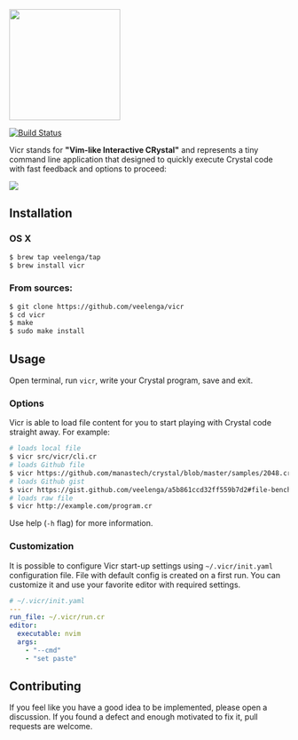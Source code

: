 <img src="https://github.com/veelenga/ss/blob/master/vicr/logo.png" width="200">

[![Build Status](https://travis-ci.org/veelenga/vicr.svg?branch=master)](https://travis-ci.org/veelenga/vicr)

Vicr stands for **"Vim-like Interactive CRystal"** and represents a tiny command line application
that designed to quickly execute Crystal code with fast feedback and options to proceed:

![](https://media.githubusercontent.com/media/veelenga/ss/master/vicr/demo.gif)

## Installation

### OS X

```sh
$ brew tap veelenga/tap
$ brew install vicr
```

### From sources:

```sh
$ git clone https://github.com/veelenga/vicr
$ cd vicr
$ make
$ sudo make install
```

## Usage

Open terminal, run `vicr`, write your Crystal program, save and exit.

### Options

Vicr is able to load file content for you to start playing with Crystal code straight away.
For example:

```sh
# loads local file
$ vicr src/vicr/cli.cr
# loads Github file
$ vicr https://github.com/manastech/crystal/blob/master/samples/2048.cr
# loads Github gist
$ vicr https://gist.github.com/veelenga/a5b861ccd32ff559b7d2#file-benchmark_test-cr
# loads raw file
$ vicr http://example.com/program.cr
```

Use help (`-h` flag) for more information.

### Customization

It is possible to configure Vicr start-up settings using `~/.vicr/init.yaml` configuration file.
File with default config is created on a first run. You can customize it and use your favorite editor with required settings.

```yml
# ~/.vicr/init.yaml
---
run_file: ~/.vicr/run.cr
editor:
  executable: nvim
  args:
    - "--cmd"
    - "set paste"
```

## Contributing

If you feel like you have a good idea to be implemented, please open a discussion.
If you found a defect and enough motivated to fix it, pull requests are welcome.
